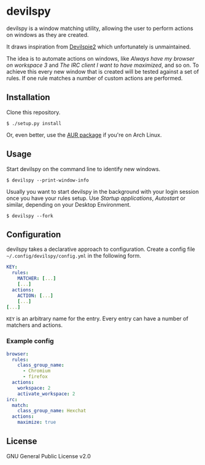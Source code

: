 # devilspy

devilspy is a window matching utility, allowing the user to perform
actions on windows as they are created.

It draws inspiration from [Devilspie2](https://www.nongnu.org/devilspie2/) which
unfortunately is unmaintained.

The idea is to automate actions on windows, like *Always have my browser on
workspace 3* and *The IRC client I want to have maximized*, and so on. To
achieve this every new window that is created will be tested against a set of
rules. If one rule matches a number of custom actions are performed.

## Installation

Clone this repository.

```
$ ./setup.py install
```

Or, even better, use the [AUR package](TODO) if you're on Arch Linux.

## Usage

Start devilspy on the command line to identify new windows.

```
$ devilspy --print-window-info
```

Usually you want to start devilspy in the background with your login session
once you have your rules setup. Use *Startup applications*, *Autostart* or
similar, depending on your Desktop Environment.

```
$ devilspy --fork
```

## Configuration

devilspy takes a declarative approach to configuration. Create a config file
`~/.config/devilspy/config.yml` in the following form.

```yaml
KEY:
  rules:
    MATCHER: [...]
    [...]
  actions:
    ACTION: [...]
    [...]
[...]
```

`KEY` is an arbitrary name for the entry. Every entry can have a number of
matchers and actions.

### Example config

```yaml
browser:
  rules:
    class_group_name:
      - Chromium
      - firefox
  actions:
    workspace: 2
    activate_workspace: 2
irc:
  match:
    class_group_name: Hexchat
  actions:
    maximize: true
```

## License

GNU General Public License v2.0
